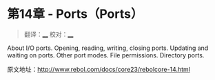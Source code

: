 # 第14章 - Ports（Ports）

> 翻译：[__](#) 校对：[__](#)

About I/O ports. Opening, reading, writing, closing ports. Updating and waiting on ports. Other port modes. File permissions. Directory ports.

原文地址：http://www.rebol.com/docs/core23/rebolcore-14.html